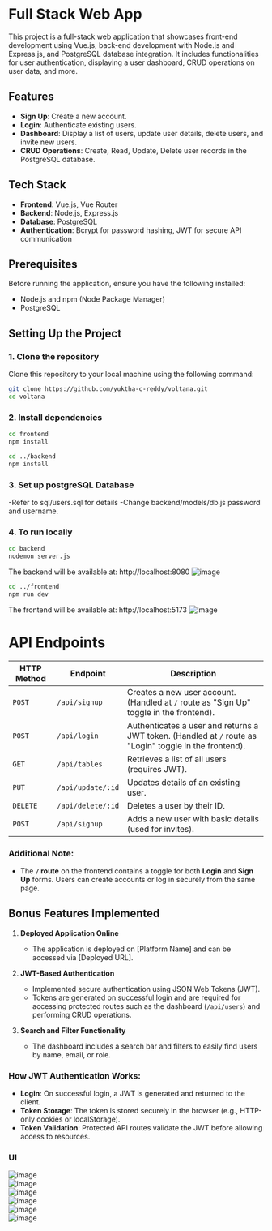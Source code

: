 # Full Stack Web App

This project is a full-stack web application that showcases front-end development using Vue.js, back-end development with Node.js and Express.js, and PostgreSQL database integration. It includes functionalities for user authentication, displaying a user dashboard, CRUD operations on user data, and more.

## Features
- **Sign Up**: Create a new account.
- **Login**: Authenticate existing users.
- **Dashboard**: Display a list of users, update user details, delete users, and invite new users.
- **CRUD Operations**: Create, Read, Update, Delete user records in the PostgreSQL database.

## Tech Stack
- **Frontend**: Vue.js, Vue Router
- **Backend**: Node.js, Express.js
- **Database**: PostgreSQL
- **Authentication**: Bcrypt for password hashing, JWT for secure API communication

## Prerequisites
Before running the application, ensure you have the following installed:
- Node.js and npm (Node Package Manager)
- PostgreSQL

## Setting Up the Project

### 1. Clone the repository

Clone this repository to your local machine using the following command:

```bash
git clone https://github.com/yuktha-c-reddy/voltana.git
cd voltana
```

### 2. Install dependencies
```bash
cd frontend
npm install

cd ../backend
npm install

```
### 3. Set up postgreSQL Database 

-Refer to sql/users.sql for details 
-Change backend/models/db.js password and username.

### 4. To run locally 
```bash
cd backend
nodemon server.js
```
The backend will be available at:
http://localhost:8080
![image](https://github.com/user-attachments/assets/a01afdf5-db86-482e-834c-c7e5a8137c2d)


```bash
cd ../frontend
npm run dev

```
The frontend will be available at:
http://localhost:5173
![image](https://github.com/user-attachments/assets/4a1ed480-7d24-45fb-82a1-3b6b6a1c9872)



# API Endpoints

| **HTTP Method** | **Endpoint**         | **Description**                                        |
|------------------|----------------------|--------------------------------------------------------|
| `POST`          | `/api/signup`        | Creates a new user account. (Handled at `/` route as "Sign Up" toggle in the frontend). |
| `POST`          | `/api/login`         | Authenticates a user and returns a JWT token. (Handled at `/` route as "Login" toggle in the frontend). |
| `GET`           | `/api/tables`         | Retrieves a list of all users (requires JWT).          |
| `PUT`           | `/api/update/:id`     | Updates details of an existing user.                  |
| `DELETE`        | `/api/delete/:id`     | Deletes a user by their ID.                           |
| `POST`          | `/api/signup`         | Adds a new user with basic details (used for invites). |

### Additional Note:
- The **`/` route** on the frontend contains a toggle for both **Login** and **Sign Up** forms. Users can create accounts or log in securely from the same page.

## Bonus Features Implemented

1. **Deployed Application Online**  
   - The application is deployed on [Platform Name] and can be accessed via [Deployed URL].

2. **JWT-Based Authentication**  
   - Implemented secure authentication using JSON Web Tokens (JWT).  
   - Tokens are generated on successful login and are required for accessing protected routes such as the dashboard (`/api/users`) and performing CRUD operations.

3. **Search and Filter Functionality**  
   - The dashboard includes a search bar and filters to easily find users by name, email, or role.

### How JWT Authentication Works:
- **Login**: On successful login, a JWT is generated and returned to the client.
- **Token Storage**: The token is stored securely in the browser (e.g., HTTP-only cookies or localStorage).
- **Token Validation**: Protected API routes validate the JWT before allowing access to resources.

### UI 
![image](https://github.com/user-attachments/assets/0b691010-e51e-4c4d-a44d-51903b27bb88)
<br/>
![image](https://github.com/user-attachments/assets/c6acda3a-3eb4-48fc-a814-da0055418250)
<br/>
![image](https://github.com/user-attachments/assets/7ce033a1-05ad-4f2c-a823-7a46de73fea4)
<br/>
![image](https://github.com/user-attachments/assets/32cfb23a-2a96-4659-9812-3e67bff001b5)
<br/>
![image](https://github.com/user-attachments/assets/f476e534-92b3-4256-9de6-35d211a934d5)
<br/>
![image](https://github.com/user-attachments/assets/78a7cacc-06c4-4060-8c92-e4e89f79be7f)

<br/>



